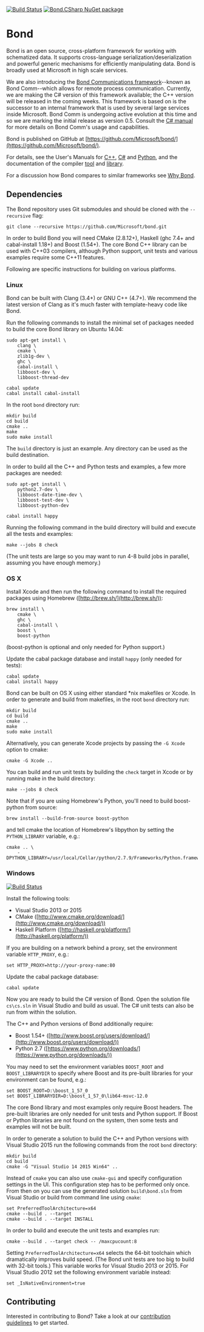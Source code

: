 [![Build Status](https://travis-ci.org/Microsoft/bond.svg?branch=master)](https://travis-ci.org/Microsoft/bond)
[![Bond.CSharp NuGet package](https://img.shields.io/nuget/v/Bond.CSharp.svg?style=flat)](https://Microsoft.github.io/bond/manual/bond_cs.html#nuget-packages)

# Bond

Bond is an open source, cross-platform framework for working with schematized
data. It supports cross-language serialization/deserialization and powerful
generic mechanisms for efficiently manipulating data. Bond is broadly used at
Microsoft in high scale services.

We are also introducing the
[Bond Communications framework](https://Microsoft.github.io/bond/manual/bond_comm.html)--known
as Bond Comm--which allows for remote process communication. Currently, we
are making the C# version of this framework available; the C++ version will
be released in the coming weeks. This framework is based on is the successor
to an internal framework that is used by several large services inside
Microsoft. Bond Comm is undergoing active evolution at this time and so we
are marking the initial release as version 0.5. Consult the
[C# manual](https://Microsoft.github.io/bond/manual/bond_cs.html#bond-comm)
for more details on Bond Comm's usage and capabilities.

Bond is published on GitHub at [https://github.com/Microsoft/bond/](https://github.com/Microsoft/bond/).

For details, see the User's Manuals for
[C++](https://Microsoft.github.io/bond/manual/bond_cpp.html),
[C#](https://Microsoft.github.io/bond/manual/bond_cs.html) and
[Python](https://Microsoft.github.io/bond/manual/bond_py.html), and the
documentation of the compiler
[tool](https://microsoft.github.io/bond/manual/compiler.html) and
[library](https://hackage.haskell.org/package/bond).

For a discussion how Bond compares to similar frameworks see [Why Bond](https://Microsoft.github.io/bond/why_bond.html).

## Dependencies

The Bond repository uses Git submodules and should be cloned with the
`--recursive` flag:

    git clone --recursive https://github.com/Microsoft/bond.git

In order to build Bond you will need CMake (2.8.12+), Haskell (ghc 7.4+ and
cabal-install 1.18+) and Boost (1.54+). The core Bond C++ library can be used
with C++03 compilers, although Python support, unit tests and various examples
require some C++11 features.

Following are specific instructions for building on various platforms.

### Linux

Bond can be built with Clang (3.4+) or GNU C++ (4.7+). We recommend the latest
version of Clang as it's much faster with template-heavy code like Bond.

Run the following commands to install the minimal set of packages needed to
build the core Bond library on Ubuntu 14.04:

    sudo apt-get install \
        clang \
        cmake \
        zlib1g-dev \
        ghc \
        cabal-install \
        libboost-dev \
        libboost-thread-dev

    cabal update
    cabal install cabal-install

In the root `bond` directory run:

    mkdir build
    cd build
    cmake ..
    make
    sudo make install

The `build` directory is just an example. Any directory can be used as the build
destination.

In order to build all the C++ and Python tests and examples, a few more
packages are needed:

    sudo apt-get install \
        python2.7-dev \
        libboost-date-time-dev \
        libboost-test-dev \
        libboost-python-dev

    cabal install happy

Running the following command in the build directory will build and execute all
the tests and examples:

    make --jobs 8 check

(The unit tests are large so you may want to run 4-8 build jobs in parallel,
assuming you have enough memory.)

### OS X

Install Xcode and then run the following command to install the required
packages using Homebrew ([http://brew.sh/](http://brew.sh/)):

    brew install \
        cmake \
        ghc \
        cabal-install \
        boost \
        boost-python

(boost-python is optional and only needed for Python support.)

Update the cabal package database and install `happy` (only needed for tests):

    cabal update
    cabal install happy

Bond can be built on OS X using either standard \*nix makefiles or Xcode. In
order to generate and build from makefiles, in the root `bond` directory run:

    mkdir build
    cd build
    cmake ..
    make
    sudo make install

Alternatively, you can generate Xcode projects by passing the `-G Xcode` option
to cmake:

    cmake -G Xcode ..

You can build and run unit tests by building the `check` target in Xcode or by
running make in the build directory:

    make --jobs 8 check

Note that if you are using Homebrew's Python, you'll need to build
boost-python from source:

    brew install --build-from-source boost-python

and tell cmake the location of Homebrew's libpython by setting the
`PYTHON_LIBRARY` variable, e.g.:

    cmake .. \
        -DPYTHON_LIBRARY=/usr/local/Cellar/python/2.7.9/Frameworks/Python.framework/Versions/2.7/lib/libpython2.7.dylib

### Windows

[![Build Status](https://ci.appveyor.com/api/projects/status/github/Microsoft/bond?svg=true&branch=master)](https://ci.appveyor.com/project/sapek/bond/branch/master)

Install the following tools:

- Visual Studio 2013 or 2015
- CMake ([http://www.cmake.org/download/](http://www.cmake.org/download/))
- Haskell Platform ([http://haskell.org/platform/](http://haskell.org/platform/))

If you are building on a network behind a proxy, set the environment variable
`HTTP_PROXY`, e.g.:

    set HTTP_PROXY=http://your-proxy-name:80

Update the cabal package database:

    cabal update

Now you are ready to build the C# version of Bond. Open the solution file
`cs\cs.sln` in Visual Studio and build as usual. The C# unit tests can
also be run from within the solution.

The C++ and Python versions of Bond additionally require:

- Boost 1.54+ ([http://www.boost.org/users/download/](http://www.boost.org/users/download/))
- Python 2.7 ([https://www.python.org/downloads/](https://www.python.org/downloads/))

You may need to set the environment variables `BOOST_ROOT` and `BOOST_LIBRARYDIR`
to specify where Boost and its pre-built libraries for your environment can be
found, e.g.:

    set BOOST_ROOT=D:\boost_1_57_0
    set BOOST_LIBRARYDIR=D:\boost_1_57_0\lib64-msvc-12.0

The core Bond library and most examples only require Boost headers. The
pre-built libraries are only needed for unit tests and Python support. If Boost
or Python libraries are not found on the system, then some tests and examples will
not be built.

In order to generate a solution to build the C++ and Python versions with Visual
Studio 2015 run the following commands from the root `bond` directory:

    mkdir build
    cd build
    cmake -G "Visual Studio 14 2015 Win64" ..

Instead of `cmake` you can also use `cmake-gui` and specify configuration
settings in the UI. This configuration step has to be performed only once. From
then on you can use the generated solution `build\bond.sln` from Visual Studio
or build from command line using `cmake`:

    set PreferredToolArchitecture=x64
    cmake --build . --target
    cmake --build . --target INSTALL

In order to build and execute the unit tests and examples run:

    cmake --build . --target check -- /maxcpucount:8

Setting `PreferredToolArchitecture=x64` selects the 64-bit toolchain which
dramatically improves build speed. (The Bond unit tests are too big to build
with 32-bit tools.) This variable works for Visual Studio 2013 or 2015. For
Visual Studio 2012 set the following environment variable instead:

    set _IsNativeEnvironment=true

## Contributing

Interested in contributing to Bond? Take a look at our
[contribution guidelines](https://github.com/Microsoft/bond/blob/master/CONTRIBUTING.md)
to get started.
